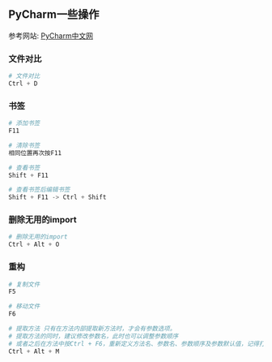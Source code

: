## PyCharm一些操作

参考网站: [PyCharm中文网](https://www.pycharm.net.cn/)

### 文件对比

```python
# 文件对比
Ctrl + D
```

### 书签

```python
# 添加书签
F11

# 清除书签
相同位置再次按F11

# 查看书签
Shift + F11

# 查看书签后编辑书签
Shift + F11 -> Ctrl + Shift
```

### 删除无用的import

```python
# 删除无用的import
Ctrl + Alt + O
```

### 重构

```python
# 复制文件
F5

# 移动文件
F6

# 提取方法 只有在方法内部提取新方法时，才会有参数选项。
# 提取方法的同时，建议修改参数名，此时也可以调整参数顺序
# 或者之后在方法中按Ctrl + F6，重新定义方法名、参数名、参数顺序及参数默认值，记得打勾。
Ctrl + Alt + M

```

